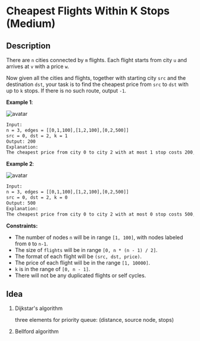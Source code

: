 # Cheapest Flights Within K Stops (Medium)

## Description

There are `n` cities connected by `m` flights. Each flight starts from city `u` and arrives at `v` with a price `w`.

Now given all the cities and flights, together with starting city `src` and the destination `dst`, your task is to find the cheapest price from `src` to `dst` with up to `k` stops. If there is no such route, output `-1`.

**Example 1**:

![avatar](https://s3-lc-upload.s3.amazonaws.com/uploads/2018/02/16/995.png)

```html
Input: 
n = 3, edges = [[0,1,100],[1,2,100],[0,2,500]]
src = 0, dst = 2, k = 1
Output: 200
Explanation: 
The cheapest price from city 0 to city 2 with at most 1 stop costs 200, as marked red in the picture.
```

**Example 2**:

![avatar](https://s3-lc-upload.s3.amazonaws.com/uploads/2018/02/16/995.png)

```html
Input: 
n = 3, edges = [[0,1,100],[1,2,100],[0,2,500]]
src = 0, dst = 2, k = 0
Output: 500
Explanation: 
The cheapest price from city 0 to city 2 with at most 0 stop costs 500, as marked blue in the picture.
```

**Constraints:**

- The number of nodes `n` will be in range `[1, 100]`, with nodes labeled from `0` to `n-1`.
- The size of `flights` will be in range `[0, n * (n - 1) / 2]`.
- The format of each flight will be `(src, dst, price)`.
- The price of each flight will be in the range `[1, 10000]`.
- `k` is in the range of `[0, n - 1]`.
- There will not be any duplicated flights or self cycles.

## Idea

1. Dijkstar's algorithm

    three elements for priority queue: (distance, source node, stops)

2. Bellford algorithm
